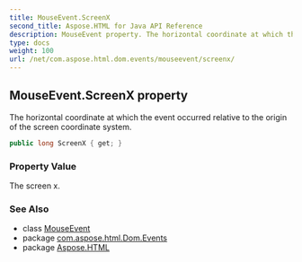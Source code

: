 ```yaml
---
title: MouseEvent.ScreenX
second_title: Aspose.HTML for Java API Reference
description: MouseEvent property. The horizontal coordinate at which the event occurred relative to the origin of the screen coordinate system
type: docs
weight: 100
url: /net/com.aspose.html.dom.events/mouseevent/screenx/
---
```

## MouseEvent.ScreenX property

The horizontal coordinate at which the event occurred relative to the origin of the screen coordinate system.

```java
public long ScreenX { get; }
```

### Property Value

The screen x.

### See Also

* class [MouseEvent](../)
* package [com.aspose.html.Dom.Events](../../mouseevent/)
* package [Aspose.HTML](../../../)
